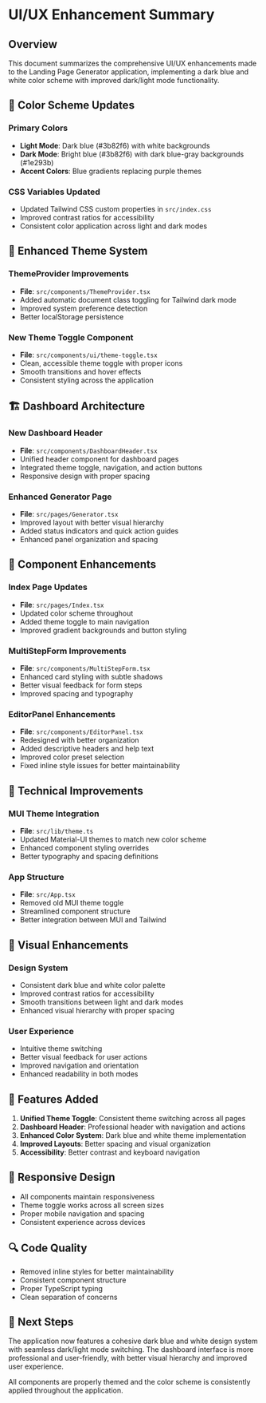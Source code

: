 # UI/UX Enhancement Summary

## Overview
This document summarizes the comprehensive UI/UX enhancements made to the Landing Page Generator application, implementing a dark blue and white color scheme with improved dark/light mode functionality.

## 🎨 Color Scheme Updates

### Primary Colors
- **Light Mode**: Dark blue (#3b82f6) with white backgrounds
- **Dark Mode**: Bright blue (#3b82f6) with dark blue-gray backgrounds (#1e293b)
- **Accent Colors**: Blue gradients replacing purple themes

### CSS Variables Updated
- Updated Tailwind CSS custom properties in `src/index.css`
- Improved contrast ratios for accessibility
- Consistent color application across light and dark modes

## 🌙 Enhanced Theme System

### ThemeProvider Improvements
- **File**: `src/components/ThemeProvider.tsx`
- Added automatic document class toggling for Tailwind dark mode
- Improved system preference detection
- Better localStorage persistence

### New Theme Toggle Component
- **File**: `src/components/ui/theme-toggle.tsx`
- Clean, accessible theme toggle with proper icons
- Smooth transitions and hover effects
- Consistent styling across the application

## 🏗️ Dashboard Architecture

### New Dashboard Header
- **File**: `src/components/DashboardHeader.tsx`
- Unified header component for dashboard pages
- Integrated theme toggle, navigation, and action buttons
- Responsive design with proper spacing

### Enhanced Generator Page
- **File**: `src/pages/Generator.tsx`
- Improved layout with better visual hierarchy
- Added status indicators and quick action guides
- Enhanced panel organization and spacing

## 🎯 Component Enhancements

### Index Page Updates
- **File**: `src/pages/Index.tsx`
- Updated color scheme throughout
- Added theme toggle to main navigation
- Improved gradient backgrounds and button styling

### MultiStepForm Improvements
- **File**: `src/components/MultiStepForm.tsx`
- Enhanced card styling with subtle shadows
- Better visual feedback for form steps
- Improved spacing and typography

### EditorPanel Enhancements
- **File**: `src/components/EditorPanel.tsx`
- Redesigned with better organization
- Added descriptive headers and help text
- Improved color preset selection
- Fixed inline style issues for better maintainability

## 🔧 Technical Improvements

### MUI Theme Integration
- **File**: `src/lib/theme.ts`
- Updated Material-UI themes to match new color scheme
- Enhanced component styling overrides
- Better typography and spacing definitions

### App Structure
- **File**: `src/App.tsx`
- Removed old MUI theme toggle
- Streamlined component structure
- Better integration between MUI and Tailwind

## 🎨 Visual Enhancements

### Design System
- Consistent dark blue and white color palette
- Improved contrast ratios for accessibility
- Smooth transitions between light and dark modes
- Enhanced visual hierarchy with proper spacing

### User Experience
- Intuitive theme switching
- Better visual feedback for user actions
- Improved navigation and orientation
- Enhanced readability in both modes

## 🚀 Features Added

1. **Unified Theme Toggle**: Consistent theme switching across all pages
2. **Dashboard Header**: Professional header with navigation and actions
3. **Enhanced Color System**: Dark blue and white theme implementation
4. **Improved Layouts**: Better spacing and visual organization
5. **Accessibility**: Better contrast and keyboard navigation

## 📱 Responsive Design

- All components maintain responsiveness
- Theme toggle works across all screen sizes
- Proper mobile navigation and spacing
- Consistent experience across devices

## 🔍 Code Quality

- Removed inline styles for better maintainability
- Consistent component structure
- Proper TypeScript typing
- Clean separation of concerns

## 🎯 Next Steps

The application now features a cohesive dark blue and white design system with seamless dark/light mode switching. The dashboard interface is more professional and user-friendly, with better visual hierarchy and improved user experience.

All components are properly themed and the color scheme is consistently applied throughout the application.
